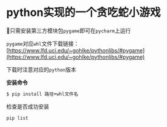 # python实现的一个贪吃蛇小游戏
🌴只需安装第三方模块包`pygame`即可在`pycharm`上运行

`pygame`对应`whl`文件下载链接：[https://www.lfd.uci.edu/~gohlke/pythonlibs/#pygame](https://www.lfd.uci.edu/~gohlke/pythonlibs/#pygame)

下载时注意对应的`python`版本

**安装命令**

```bash
$ pip install 路径+whl文件名
```

检查是否成功安装

```bash
pip list
```

